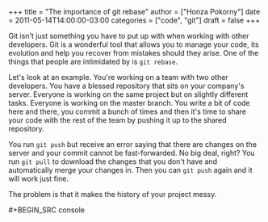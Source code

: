 +++
title = "The importance of git rebase"
author = ["Honza Pokorny"]
date = 2011-05-14T14:00:00-03:00
categories = ["code", "git"]
draft = false
+++

Git isn't just something you have to put up with when working with other
developers. Git is a wonderful tool that allows you to manage your code, its
evolution and help you recover from mistakes should they arise. One of the
things that people are intimidated by is `git rebase`.

Let's look at an example. You're working on a team with two other developers.
You have a blessed repository that sits on your company's server. Everyone is
working on the same project but on slightly different tasks. Everyone is
working on the master branch. You write a bit of code here and there, you
commit a bunch of times and then it's time to share your code with the rest of
the team by pushing it up to the shared repository.

You run `git push` but receive an error saying that there are changes on the
server and your commit cannot be fast-forwarded. No big deal, right? You run
`git pull` to download the changes that you don't have and automatically
merge your changes in. Then you can `git push` again and it will work just
fine.

The problem is that it makes the history of your project messy.

\#+BEGIN_SRC console
